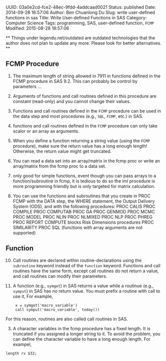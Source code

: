 UUID: 03a0e2cd-fce2-48ec-9fdd-4addcaad0021
Status: published
Date: 2014-09-28 16:57:06
Author: Ben Chuanlong Du
Slug: write user-defined functions in sas
Title: Write User-defined Functions in SAS
Category: Computer Science
Tags: programming, SAS, user-defined function, `FCMP`
Modified: 2015-08-28 16:57:06

**
Things under legendu.net/outdated are outdated technologies 
that the author does not plan to update any more. 
Please look for better alternatives.
**

## FCMP Procedure

1. The maximum length of string allowed in 7911 
in functions defined in the FCMP procedure in SAS 9.2.
This can probably be control by parameters ...

1. Arguments of functions and call routines defined in this procedure 
are constant (read-only) and you cannot change their values.

2. Functions and call routines defined in the `FCMP` procedure
can be used in the data step and most procedures (e.g., `SQL`, `FCMP`, etc.) in SAS.

3. functions and call routines defined in the `FCMP` procedure 
can only take scalor or an array as arguments.


4. When you define a function returning a string value 
(using the `FCMP` procedure), 
make sure the return value has a long enough length!
Otherwise, 
the return value might get truncated.

5. You can read a data set into an array/matrix in the fcmp proc 
or write an array/matrix from the fcmp proc to a data set.

6. only good for simple functions,
event though you can pass arrays to a function/subroutine in fcmp, it is tedious to do so
the iml procedure is more programming friendly but is only targeted for matrix calculation.


7. You can use the functions and subroutines that you create in PROC FCMP with the DATA step, the WHERE statement, the Output Delivery System (ODS), and with the following procedures:
PROC CALIS
PROC COMPILE
PROC COMPUTAB
PROC GA
PROC GENMOD
PROC MCMC
PROC MODEL
PROC NLIN
PROC NLMIXED
PROC NLP
PROC PHREG
PROC REPORT COMPUTE blocks
Risk Dimensions procedures
PROC SIMILARITY
PROC SQL (functions with array arguments are not supported)
## Function

10. Call routines are declared within routine-declarations 
using the `subroutine` keyword instead of the `function` keyword. 
Functions and call routines have the same form, 
except call routines do not return a value, 
and call routines can modify their parameters.

2. A function (e.g., `symget`) in SAS returns a value while a routinue (e.g., `symput`) in SAS has no return value. 
You must prefix a routine with call to use it,
For example,

        x = symget('macro_variable')
        call symput('macro_variable', today())

For this reason, 
routines are also called call routines in SAS.

3. A character variables in the fcmp procedure has a fixed length. 
It is truncated if you assigned a longer string to it.
To avoid the problem, 
you can define the character variable to have a long enough length.
For exampel,
```SAS
length rv $32; 
```
